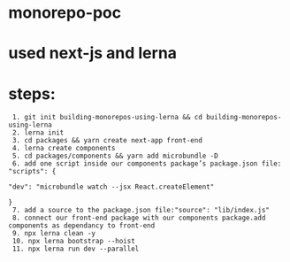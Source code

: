 # monorepo-poc
# used next-js and lerna
# steps:
     1. git init building-monorepos-using-lerna && cd building-monorepos-using-lerna
     2. lerna init
     3. cd packages && yarn create next-app front-end
     4. lerna create components
     5. cd packages/components && yarn add microbundle -D
     6. add one script inside our components package’s package.json file: "scripts": {
                                                                                     "dev": "microbundle watch --jsx React.createElement"
                                                                                  }
     7. add a source to the package.json file:"source": "lib/index.js"
     8. connect our front-end package with our components package.add components as dependancy to front-end
     9. npx lerna clean -y
     10. npx lerna bootstrap --hoist
     11. npx lerna run dev --parallel
